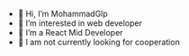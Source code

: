 - 👋 Hi, I’m MohammadGlp
- 👀 I’m interested in web developer
- 🌱 I’m a React Mid Developer
- 💞️ I am not currently looking for cooperation

<!---
MohammadGlp/MohammadGlp is a ✨ special ✨ repository because its `README.md` (this file) appears on your GitHub profile.
You can click the Preview link to take a look at your changes.
--->
